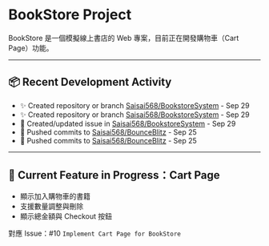 # BookStore Project

BookStore 是一個模擬線上書店的 Web 專案，目前正在開發購物車（Cart Page）功能。

---

## 📦 Recent Development Activity

<!--START_SECTION:activity-->
- ✨ Created repository or branch [Saisai568/BookstoreSystem](https://github.com/Saisai568/BookstoreSystem) - Sep 29
- ✨ Created repository or branch [Saisai568/BookstoreSystem](https://github.com/Saisai568/BookstoreSystem) - Sep 29
- 🐛 Created/updated issue in [Saisai568/BookstoreSystem](https://github.com/Saisai568/BookstoreSystem) - Sep 29
- 🚀 Pushed commits to [Saisai568/BounceBlitz](https://github.com/Saisai568/BounceBlitz) - Sep 25
- 🚀 Pushed commits to [Saisai568/BounceBlitz](https://github.com/Saisai568/BounceBlitz) - Sep 25
<!--END_SECTION:activity-->

---

## 🛒 Current Feature in Progress：Cart Page

- 顯示加入購物車的書籍
- 支援數量調整與刪除
- 顯示總金額與 Checkout 按鈕

對應 Issue：#10 `Implement Cart Page for BookStore`
